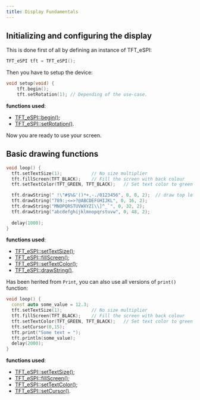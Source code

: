 ```yaml
---
title: Display Fundamentals
---
```


## Initializing and configuring the display

This is done first of all by defining an instance of TFT_eSPI:

```cpp
TFT_eSPI tft = TFT_eSPI();
```

Then you have to setup the device:

```cpp
void setup(void) {
    tft.begin();
    tft.setRotation(1); // Depending of the use-case.
```
**functions used**:

* [TFT_eSPI::begin()](tft_espi/methods/begin.md);
* [TFT_eSPI::setRotation()](tft_espi/methods/setrotation.md).

Now you are ready to use your screen.

## Basic drawing functions

```cpp
void loop() {
  tft.setTextSize(1);           // No size multiplier
  tft.fillScreen(TFT_BLACK);    // Fill the screen with back colour
  tft.setTextColor(TFT_GREEN, TFT_BLACK);   // Set text color to green and padding to back

  tft.drawString(" !\"#$%&'()*+,-./0123456", 0, 0, 2);  // draw top left
  tft.drawString("789:;<=>?@ABCDEFGHIJKL", 0, 16, 2);
  tft.drawString("MNOPQRSTUVWXYZ[\\]^_`", 0, 32, 2);
  tft.drawString("abcdefghijklmnopqrstuvw", 0, 48, 2);
  
  delay(1000);
}
```
**functions used**:

* [TFT_eSPI::setTextSize()](tft_espi/methods/settextsize.md);
* [TFT_eSPI::fillScreen()](tft_espi/methods/fillscreen.md);
* [TFT_eSPI::setTextColor()](tft_espi/methods/settextcolor.md);
* [TFT_eSPI::drawString()](tft_espi/methods/drawstring.md).

Has been herited from `Print`, you can also use all versions of `print()` function:

```cpp
void loop() {
  const auto some_value = 12.3;
  tft.setTextSize(1);           // No size multiplier
  tft.fillScreen(TFT_BLACK);    // Fill the screen with back colour
  tft.setTextColor(TFT_GREEN, TFT_BLACK);   // Set text color to green and padding to back
  tft.setCursor(0,15);
  tft.print("Some text = ");
  tft.println(some_value);
  delay(2000);
}
```

**functions used**: 

* [TFT_eSPI::setTextSize()](tft_espi/methods/settextsize.md);
* [TFT_eSPI::fillScreen()](tft_espi/methods/fillscreen.md);
* [TFT_eSPI::setTextColor()](tft_espi/methods/settextcolor.md);
* [TFT_eSPI::setCursor()](tft_espi/methods/setcursor.md).
